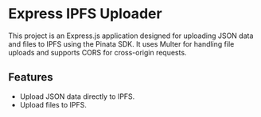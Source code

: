 # Express IPFS Uploader

This project is an Express.js application designed for uploading JSON data and files to IPFS using the Pinata SDK. It uses Multer for handling file uploads and supports CORS for cross-origin requests.

## Features

- Upload JSON data directly to IPFS.
- Upload files to IPFS.

